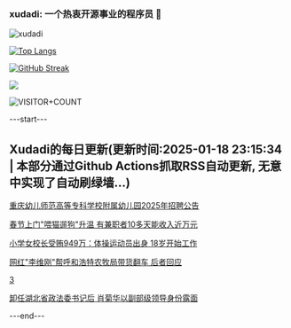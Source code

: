 ### xudadi: 一个热衷开源事业的程序员 👋

![xudadi](https://github-readme-stats-git-masterorgs-github-readme-stats-team.vercel.app/api?username=xudadi)

[![Top Langs](https://github-readme-stats.vercel.app/api/top-langs/?username=xudadi)](https://github.com/anuraghazra/github-readme-stats)

[![GitHub Streak](https://streak-stats.demolab.com?user=xudadi&locale=zh_Hans)](https://git.io/streak-stats)

![](https://raw.githubusercontent.com/xudadi/xudadi/main/assets/github-contribution-grid-snake.svg)

![VISITOR+COUNT](https://komarev.com/ghpvc/?username=xudadi&label=VISITOR+COUNT)


---start---

## Xudadi的每日更新(更新时间:2025-01-18 23:15:34 | 本部分通过Github Actions抓取RSS自动更新, 无意中实现了自动刷绿墙...)

[重庆幼儿师范高等专科学校附属幼儿园2025年招聘公告](https://www.gongkaoleida.com/article/2269537)

[春节上门"喂猫遛狗"升温 有兼职者10多天能收入近万元](https://m.163.com/news/article/JM753MFU051492T3.html)

[小学女校长受贿949万：体操运动员出身 18岁开始工作](https://m.163.com/news/article/JM6CN9IM0530M570.html)

[网红"李维刚"帮呼和浩特农牧局带货翻车 后者回应](https://m.163.com/news/article/JM6NL5LK051492T3.html)

[3](https://m.163.com/touch/news/sub/domestic)

[卸任湖北省政法委书记后 肖菊华以副部级领导身份露面](https://m.163.com/news/article/JM6KBJ150514R9P4.html)

---end---
